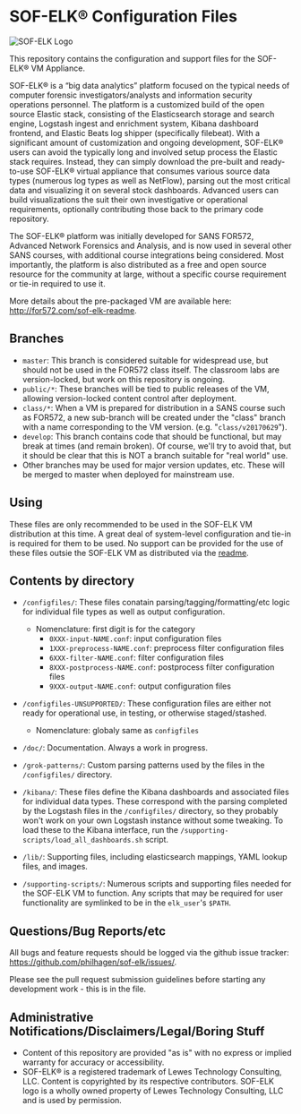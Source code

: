 # SOF-ELK® Configuration Files

![SOF-ELK Logo](https://raw.githubusercontent.com/philhagen/sof-elk/master/lib/sof-elk_logo_sm.png)

This repository contains the configuration and support files for the SOF-ELK® VM Appliance.

SOF-ELK® is a “big data analytics” platform focused on the typical needs of computer forensic investigators/analysts and information security operations personnel.  The platform is a customized build of the open source Elastic stack, consisting of the Elasticsearch storage and search engine, Logstash ingest and enrichment system, Kibana dashboard frontend, and Elastic Beats log shipper (specifically filebeat).  With a significant amount of customization and ongoing development, SOF-ELK® users can avoid the typically long and involved setup process the Elastic stack requires.  Instead, they can simply download the pre-built and ready-to-use SOF-ELK® virtual appliance that consumes various source data types (numerous log types as well as NetFlow), parsing out the most critical data and visualizing it on several stock dashboards.  Advanced users can build visualizations the suit their own investigative or operational requirements, optionally contributing those back to the primary code repository.

The SOF-ELK® platform was initially developed for SANS FOR572, Advanced Network Forensics and Analysis, and is now used in several other SANS courses, with additional course integrations being considered.  Most importantly, the platform is also distributed as a free and open source resource for the community at large, without a specific course requirement or tie-in required to use it.

More details about the pre-packaged VM are available here: <http://for572.com/sof-elk-readme>.

## Branches

* `master`: This branch is considered suitable for widespread use, but should not be used in the FOR572 class itself.  The classroom labs are version-locked, but work on this repository is ongoing.
* `public/*`: These branches will be tied to public releases of the VM, allowing version-locked content control after deployment.
* `class/*`: When a VM is prepared for distribution in a SANS course such as FOR572, a new sub-branch will be created under the "class" branch with a name corresponding to the VM version.  (e.g. "`class/v20170629`").
* `develop`: This branch contains code that should be functional, but may break at times (and remain broken).  Of course, we'll try to avoid that, but it should be clear that this is NOT a branch suitable for "real world" use.
* Other branches may be used for major version updates, etc.  These will be merged to master when deployed for mainstream use.

## Using

These files are only recommended to be used in the SOF-ELK VM distribution at this time.  A great deal of system-level configuration and tie-in is required for them to be used.  No support can be provided for the use of these files outsie the SOF-ELK VM as distributed via the [readme](http://for572.com/sof-elk-readme).

## Contents by directory

* `/configfiles/`: These files conatain parsing/tagging/formatting/etc logic for individual file types as well as output configuration.
  * Nomenclature: first digit is for the category
    * `0XXX-input-NAME.conf`: input configuration files
    * `1XXX-preprocess-NAME.conf`: preprocess filter configuration files
    * `6XXX-filter-NAME.conf`: filter configuration files
    * `8XXX-postprocess-NAME.conf`: postprocess filter configuration files
    * `9XXX-output-NAME.conf`: output configuration files

* `/configfiles-UNSUPPORTED/`: These configuration files are either not ready for operational use, in testing, or otherwise staged/stashed.
  * Nomenclature: globaly same as `configfiles`

* `/doc/`: Documentation.  Always a work in progress.
* `/grok-patterns/`: Custom parsing patterns used by the files in the `/configfiles/` directory.
* `/kibana/`: These files define the Kibana dashboards and associated files for individual data types.  These correspond with the parsing completed by the Logstash files in the `/configfiles/` directory, so they probably won't work on your own Logstash instance without some tweaking.  To load these to the Kibana interface, run the `/supporting-scripts/load_all_dashboards.sh` script.
* `/lib/`: Supporting files, including elasticsearch mappings, YAML lookup files, and images.
* `/supporting-scripts/`: Numerous scripts and supporting files needed for the SOF-ELK VM to function.  Any scripts that may be required for user functionality are symlinked to be in the `elk_user`'s `$PATH`.

## Questions/Bug Reports/etc

All bugs and feature requests should be logged via the github issue tracker: <https://github.com/philhagen/sof-elk/issues/>.

Please see the pull request submission guidelines before starting any development work - this is in the [](PULLREQUESTS.md) file.

## Administrative Notifications/Disclaimers/Legal/Boring Stuff

* Content of this repository are provided "as is" with no express or implied warranty for accuracy or accessibility.
* SOF-ELK® is a registered trademark of Lewes Technology Consulting, LLC.  Content is copyrighted by its respective contributors.  SOF-ELK logo is a wholly owned property of Lewes Technology Consulting, LLC and is used by permission.
